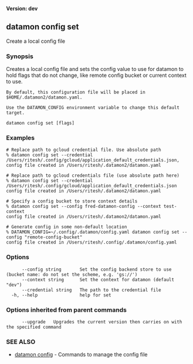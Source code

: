 **Version: dev**

## datamon config set

Create a local config file

### Synopsis

Creates a local config file and sets the config value to use for datamon to hold flags that do not change, like remote config bucket or current context to use.

	By default, this configuration file will be placed in $HOME/.datamon2/datamon.yaml.

	Use the DATAMON_CONFIG environment variable to change this default target.
	

```
datamon config set [flags]
```

### Examples

```
# Replace path to gcloud credential file. Use absolute path
% datamon config set --credential /Users/ritesh/.config/gcloud/application_default_credentials.json,
config file created in /Users/ritesh/.datamon2/datamon.yaml

# Replace path to gcloud credentials file (use absolute path here)
% datamon config set --credential /Users/ritesh/.config/gcloud/application_default_credentials.json
config file created in /Users/ritesh/.datamon2/datamon.yaml

# Specify a config bucket to store context details
% datamon config set --config fred-datamon-config --context test-context
config file created in /Users/ritesh/.datamon2/datamon.yaml

# Generate config in some non-default location
% DATAMON_CONFIG=~/.config/.datamon/config.yaml datamon config set --config "remote-config-bucket"
config file created in /Users/ritesh/.config/.datamon/config.yaml

```

### Options

```
      --config string       Set the config backend store to use (bucket name: do not set the scheme, e.g. 'gs://')
      --context string      Set the context for datamon (default "dev")
      --credential string   The path to the credential file
  -h, --help                help for set
```

### Options inherited from parent commands

```
      --upgrade   Upgrades the current version then carries on with the specified command
```

### SEE ALSO

* [datamon config](datamon_config.md)	 - Commands to manage the config file

